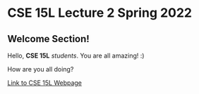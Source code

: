 
# CSE 15L Lecture 2 Spring 2022

## Welcome Section!

Hello, **CSE 15L** *students*. You are all amazing! :)

How are you all doing?

[Link to CSE 15L Webpage](https://sites.google.com/eng.ucsd.edu/cse-15l-spring-2022/home) 